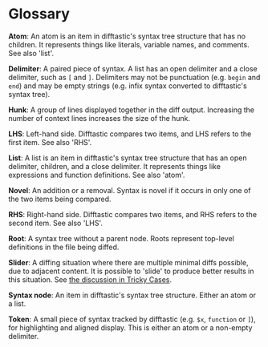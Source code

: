 # Glossary

**Atom**: An atom is an item in difftastic's syntax tree structure
that has no children. It represents things like literals, variable
names, and comments. See also 'list'.

**Delimiter**: A paired piece of syntax. A list has an open delimiter
and a close delimiter, such as `[` and `]`. Delimiters may not be
punctuation (e.g. `begin` and `end`) and may be empty strings (e.g. infix
syntax converted to difftastic's syntax tree).

**Hunk**: A group of lines displayed together in the diff
output. Increasing the number of context lines increases the size of
the hunk.

**LHS**: Left-hand side. Difftastic compares two items, and LHS refers
to the first item. See also 'RHS'.

**List**: A list is an item in difftastic's syntax tree structure that
has an open delimiter, children, and a close delimiter. It represents
things like expressions and function definitions. See also 'atom'.

**Novel**: An addition or a removal. Syntax is novel if it occurs
in only one of the two items being compared.

**RHS**: Right-hand side. Difftastic compares two items, and RHS
refers to the second item. See also 'LHS'.

**Root**: A syntax tree without a parent node. Roots represent
top-level definitions in the file being diffed.

**Slider**: A diffing situation where there are multiple minimal diffs
possible, due to adjacent content. It is possible to 'slide' to
produce better results in this situation. See [the discussion in Tricky
Cases](/tricky_cases.html#sliders-flat).

**Syntax node**: An item in difftastic's syntax tree structure. Either
an atom or a list.

**Token**: A small piece of syntax tracked by difftastic (e.g. `$x`,
`function` or `]`), for highlighting and aligned display. This is
either an atom or a non-empty delimiter.
